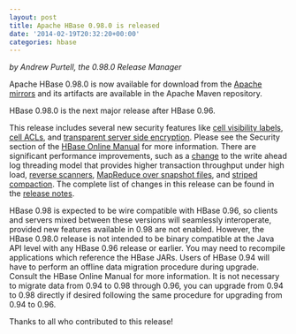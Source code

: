 ```yaml
---
layout: post
title: Apache HBase 0.98.0 is released
date: '2014-02-19T20:32:20+00:00'
categories: hbase
---
```

<p><i>by Andrew Purtell, the 0.98.0 Release Manager</i></p> 
  <p>Apache HBase 0.98.0 is now available for download from the <a href="http://www.apache.org/dyn/closer.cgi/hbase/" title="Apache mirrors">Apache mirrors</a> and its artifacts are available in the Apache Maven repository.</p> 
  <p>HBase 0.98.0 is the next major release after HBase 0.96.&nbsp;</p> 
  <p>This release includes several new security features like <a href="https://issues.apache.org/jira/browse/HBASE-7663" title="HBASE-7663">cell visibility labels</a>, <a href="https://issues.apache.org/jira/browse/HBASE-7662" title="HBASE-7662">cell ACLs</a>, and <a href="https://issues.apache.org/jira/browse/HBASE-7544" title="HBASE-7544">transparent server side encryption</a>. Please see the Security section of the <a href="http://hbase.apache.org/book/book.html" title="Apache HBase online manual">HBase Online Manual</a> for more information. There are significant performance improvements, such as a <a href="https://issues.apache.org/jira/browse/HBASE-8755" title="HBASE-8755">change</a> to the write ahead log threading model that provides higher transaction throughput under high load, <a href="https://issues.apache.org/jira/browse/HBASE-4811" title="HBASE-4811">reverse scanners</a>, <a href="https://issues.apache.org/jira/browse/HBASE-8369" title="HBASE-8369">MapReduce over snapshot files</a>, and <a href="https://issues.apache.org/jira/browse/HBASE-7667" title="HBASE-7667">striped compaction</a>. The complete list of changes in this release can be found in the <a href="https://issues.apache.org/jira/secure/ReleaseNote.jspa?projectId=12310753&amp;version=12323143" title="Apache HBase 0.98 release notes (JIRA)">release notes</a>.</p> 
  <p>HBase 0.98 is expected to be wire compatible with HBase 0.96, so clients and servers mixed between these versions will seamlessly interoperate, provided new features available in 0.98 are not enabled. However, the HBase 0.98.0 release is not intended to be binary compatible at the Java API level with any HBase 0.96 release or earlier. You may need to recompile applications which reference the HBase JARs. Users of HBase 0.94 will have to perform an offline data migration procedure during upgrade. Consult the HBase Online Manual for more information. It is not necessary to migrate data from 0.94 to 0.98 through 0.96, you can upgrade from 0.94 to 0.98 directly if desired following the same procedure for upgrading from 0.94 to 0.96.&nbsp;</p> 
  <p>Thanks to all who contributed to this release!</p> 
  <p> </p>
